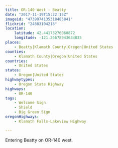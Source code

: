 ```yaml
---
title: OR-140 West - Beatty
date: "2017-11-19T15:22:15Z"
imageid: "4739974135318485841"
flickrid: "24883104218"
location:
    latitude: 42.44173276060872
    longitude: -121.26678943634035
places:
    - Beatty|Klamath County|Oregon|United States
counties:
    - Klamath County|Oregon|United States
countries:
    - United States
states:
    - Oregon|United States
highwaytypes:
    - Oregon State Highway
highways:
    - OR-140
tags:
    - Welcome Sign
    - Shield
    - Big Green Sign
oregonHighways:
    - Klamath Falls-Lakeview Highway

---
```

Entering Beatty on OR-140 west.